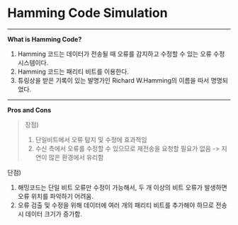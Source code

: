 # Hamming Code Simulation
------------------------------------------------------------
**What is Hamming Code?**
1) Hamming 코드는 데이터가 전송될 때 오류를 감지하고 수정할 수 있는 오류 수정 시스템이다.
2) Hamming 코드는 패리티 비트를 이용한다.
3) 튜링상을 받은 기록이 있는 발명가인 Richard W.Hamming의 이름을 따서 명명되었다.
------------------------------------------------------------
**Pros and Cons**
> 장점)
> 1. 단일비트에서 오류 탐지 및 수정에 효과적임
> 2. 수신 측에서 오류를 수정할 수 있으므로 재전송을 요청할 필요가 없음 -> 지연이 많은 환경에서 유리함

단점)
1. 해밍코드는 단일 비트 오류만 수정이 가능해서, 두 개 이상의 비트 오류가 발생하면 오류 위치를 파악하기 어려움.
2. 오류 검출 및 수정을 위해 데이터에 여러 개의 패리티 비트를 추가해야 하므로 전송시 데이터 크기가 증가함.
